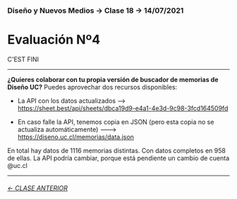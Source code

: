 ### Diseño y Nuevos Medios → Clase 18 → 14/07/2021

# Evaluación Nº4

C'EST FINI

- - - - - - - - - 

**¿Quieres colaborar con tu propia versión de buscador de memorias de Diseño UC?** Puedes aprovechar dos recursos disponibles:

- La API con los datos actualizados --> https://sheet.best/api/sheets/dbca19d9-e4a1-4e3d-9c98-3fcd164509fd

- En caso falle la API, tenemos copia en JSON (pero esta copia no se actualiza automáticamente) ---> https://diseno.uc.cl/memorias/data.json

En total hay datos de 1116 memorias distintas. Con datos completos en 958 de ellas. La API podría cambiar, porque está pendiente un cambio de cuenta @uc.cl

- - - - - - - 

###### [← CLASE ANTERIOR](https://github.com/profesorfaco/dno037-2021/tree/main/clase-17)
